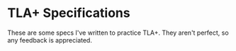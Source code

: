 # TLA+ Specifications
These are some specs I've written to practice TLA+. They aren't perfect, so any feedback is appreciated.
